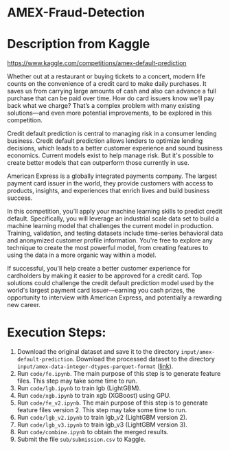 # AMEX-Fraud-Detection



# Description from Kaggle
https://www.kaggle.com/competitions/amex-default-prediction

Whether out at a restaurant or buying tickets to a concert, modern life counts on the convenience of a credit card to make daily purchases. It saves us from carrying large amounts of cash and also can advance a full purchase that can be paid over time. How do card issuers know we’ll pay back what we charge? That’s a complex problem with many existing solutions—and even more potential improvements, to be explored in this competition.

Credit default prediction is central to managing risk in a consumer lending business. Credit default prediction allows lenders to optimize lending decisions, which leads to a better customer experience and sound business economics. Current models exist to help manage risk. But it's possible to create better models that can outperform those currently in use.

American Express is a globally integrated payments company. The largest payment card issuer in the world, they provide customers with access to products, insights, and experiences that enrich lives and build business success.

In this competition, you’ll apply your machine learning skills to predict credit default. Specifically, you will leverage an industrial scale data set to build a machine learning model that challenges the current model in production. Training, validation, and testing datasets include time-series behavioral data and anonymized customer profile information. You're free to explore any technique to create the most powerful model, from creating features to using the data in a more organic way within a model.

If successful, you'll help create a better customer experience for cardholders by making it easier to be approved for a credit card. Top solutions could challenge the credit default prediction model used by the world's largest payment card issuer—earning you cash prizes, the opportunity to interview with American Express, and potentially a rewarding new career.


# Execution Steps:
1. Download the original dataset and save it to the directory `input/amex-default-prediction`. Download the processed dataset to the directory `input/amex-data-integer-dtypes-parquet-format` ([link](https://www.kaggle.com/datasets/raddar/amex-data-integer-dtypes-parquet-format)).
2. Run `code/fe.ipynb`. The main purpose of this step is to generate feature files. This step may take some time to run.
3. Run `code/lgb.ipynb` to train lgb (LightGBM).
4. Run `code/xgb.ipynb` to train xgb (XGBoost) using GPU.
5. Run `code/fe_v2.ipynb`. The main purpose of this step is to generate feature files version 2. This step may take some time to run.
6. Run `code/lgb_v2.ipynb` to train lgb_v2 (LightGBM version 2).
7. Run `code/lgb_v3.ipynb` to train lgb_v3 (LightGBM version 3).
8. Run `code/combine.ipynb` to obtain the merged results.
9. Submit the file `sub/submission.csv` to Kaggle.

